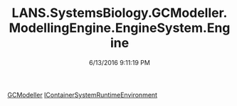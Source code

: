 ﻿---
title: LANS.SystemsBiology.GCModeller.ModellingEngine.EngineSystem.Engine
date: 6/13/2016 9:11:19 PM
---

[GCModeller](T-LANS.SystemsBiology.GCModeller.ModellingEngine.EngineSystem.Engine.GCModeller.html)
[IContainerSystemRuntimeEnvironment](T-LANS.SystemsBiology.GCModeller.ModellingEngine.EngineSystem.Engine.IContainerSystemRuntimeEnvironment.html)
